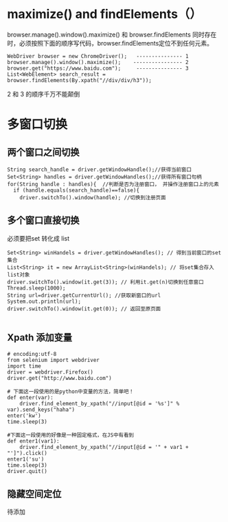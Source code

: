 # maximize() and findElements（）
browser.manage().window().maximize() 和 browser.findElements 同时存在时，必须按照下面的顺序写代码，browser.findElements定位不到任何元素。
```  
WebDriver browser = new ChromeDriver();   --------------- 1
browser.manage().window().maximize();    ---------------- 2
browser.get("https://www.baidu.com");     --------------- 3
List<WebElement> search_result = browser.findElements(By.xpath("//div/div/h3"));

```  
2 和 3 的顺序千万不能颠倒


# 多窗口切换
## 两个窗口之间切换

```
String search_handle = driver.getWindowHandle();//获得当前窗口
Set<String> handles = driver.getWindowHandles();//获得所有窗口句柄
for(String handle : handles){  //判断是否为注册窗口， 并操作注册窗口上的元素
  if (handle.equals(search_handle)==false){ 
    driver.switchTo().window(handle); //切换到注册页面

```
## 多个窗口直接切换
必须要把set 转化成 list
```
Set<String> winHandels = driver.getWindowHandles(); // 得到当前窗口的set集合
List<String> it = new ArrayList<String>(winHandels); // 将set集合存入list对象
driver.switchTo().window(it.get(3)); // 利用it.get(n)切换到任意窗口
Thread.sleep(1000);
String url=driver.getCurrentUrl(); //获取新窗口的url
System.out.println(url);
driver.switchTo().window(it.get(0)); // 返回至原页面


```

## Xpath 添加变量
```  
# encoding:utf-8
from selenium import webdriver
import time
driver = webdriver.Firefox()
driver.get("http://www.baidu.com")

# 下面这一段使用的是python中变量的方法，简单吧！
def enter(var):
    driver.find_element_by_xpath("//input[@id = '%s']" % var).send_keys("haha")
enter('kw')
time.sleep(3)

#下面这一段使用的好像是一种固定格式，在JS中有看到
def enter1(var1):
    driver.find_element_by_xpath("//input[@id = '" + var1 + "']").click()
enter1('su')
time.sleep(3)
driver.quit()
```  
## 隐藏空间定位
待添加
